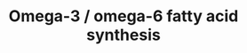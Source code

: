---
annotations:
- type: Pathway Ontology
  value: fatty acid elongation pathway
- type: Pathway Ontology
  value: amino acid metabolic pathway
- type: Pathway Ontology
  value: fatty acid metabolic pathway
- type: Pathway Ontology
  value: unsaturated fatty acid biosynthetic pathway
- type: Pathway Ontology
  value: fatty acid omega degradation pathway
authors:
- DeSl
- Egonw
- Eweitz
communities:
- Lipids
description: New PW, homology converted
last-edited: 2021-11-26
organisms:
- Homo sapiens
redirect_from:
- /index.php/Pathway:WP4723
- /instance/WP4723
schema-jsonld:
- '@context': https://schema.org/
  '@id': https://wikipathways.github.io/pathways/WP4723.html
  '@type': Dataset
  creator:
    '@type': Organization
    name: WikiPathways
  description: New PW, homology converted
  keywords:
  - FADS2
  - Arachidonic acid
  - Glycerophospholipids
  - 20:2(11Z,14Z)
  - CoA(22:5(4Z,7Z,10Z,13Z,16Z))
  - 22:4(7Z,10Z,13Z,16Z)
  - DHA
  - PLA2G4B
  - 20:4(8Z,11Z,14Z,17Z)
  - CoA(18:4(6Z,9Z,12Z,15Z))
  - 22:2(13Z,16Z)
  - CoA(24:5(6Z,9Z,12Z,15Z,18Z))
  - PLA2G6
  - 24:4(9Z,12Z,15Z,18Z)
  - Arachidonoyl-CoA
  - 22:5(7Z,10Z,13Z,16Z,19Z)
  - ACOX1
  - CoA(18:3(9Z,12Z,15Z))
  - CoA(20:5)
  - 20:3(11Z,14Z,17Z)
  - 20:5(5Z,8Z,11Z,14Z,17Z)
  - ACOT2
  - CoA(22:2)
  - ACSL3
  - 22:5(4Z,7Z,10Z,13Z,16Z)
  - CoA(24:5(9Z,12Z,15Z,18Z,21Z))
  - CoA(20:3(8Z,11Z,14Z))
  - Bishomo-gamma-linolenic acid
  - CoA(20:3(11Z,14Z,17Z))
  - 24:5(9Z,12Z,15Z,18Z,21Z)
  - FADS1
  - CoA(18:3(6Z,9Z,12Z))
  - CoA(24:4)
  - CoA(20:4(8Z,11Z,14Z,17Z))
  - CoA(20:2(11Z,14Z))
  - 24:6(6Z,9Z,12Z,15Z,18Z,21Z)
  - PLA2G5
  - ELOVL5
  - ACOX3
  - ACSL4
  - CoA(24:6)
  - CoA(22:6)
  - PLA2G4A
  - alpha-Linolenic acid
  - 24:5(6Z,9Z,12Z,15Z,18Z)
  - ACSL1
  - CoA(22:5(7Z,10Z,13Z,16Z,19Z))
  - ELOVL2
  - Acot1
  - gamma-Linolenic acid
  - CoA(22:4)
  - Stearidonic acid
  - Linoleic acid
  - CoA(18:2(9Z,12Z))
  license: CC0
  name: Omega-3 / omega-6 fatty acid synthesis
seo: CreativeWork
title: Omega-3 / omega-6 fatty acid synthesis
wpid: WP4723
---